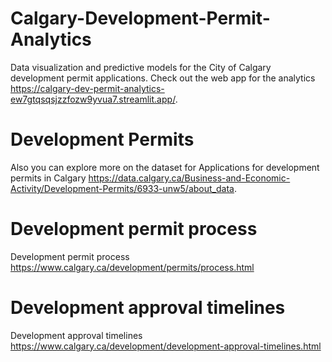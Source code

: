 # Calgary-Development-Permit-Analytics
Data visualization and predictive models for the City of Calgary development permit applications. Check out the web app for the analytics https://calgary-dev-permit-analytics-ew7gtqsqsjzzfozw9yvua7.streamlit.app/. 

# Development Permits
Also you can explore more on the dataset for Applications for development permits in Calgary https://data.calgary.ca/Business-and-Economic-Activity/Development-Permits/6933-unw5/about_data.

# Development permit process
Development permit process https://www.calgary.ca/development/permits/process.html

# Development approval timelines
Development approval timelines https://www.calgary.ca/development/development-approval-timelines.html